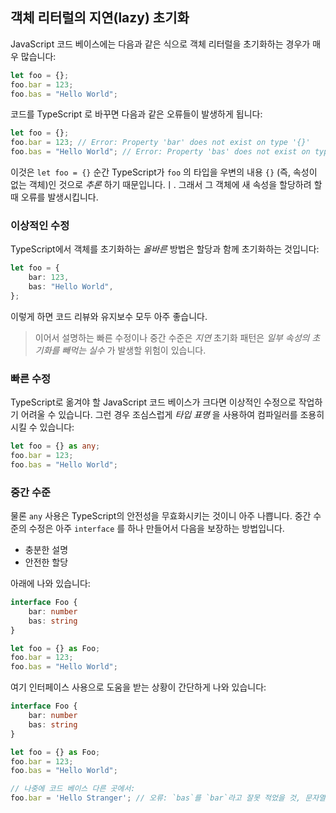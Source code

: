 ## 객체 리터럴의 지연(lazy) 초기화

JavaScript 코드 베이스에는 다음과 같은 식으로 객체 리터럴을 초기화하는 경우가 매우 많습니다:

```ts
let foo = {};
foo.bar = 123;
foo.bas = "Hello World";
```

코드를 TypeScript 로 바꾸면 다음과 같은 오류들이 발생하게 됩니다:

```ts
let foo = {};
foo.bar = 123; // Error: Property 'bar' does not exist on type '{}'
foo.bas = "Hello World"; // Error: Property 'bas' does not exist on type '{}'
```

이것은 `let foo = {}` 순간 TypeScript가 `foo` 의 타입을 우변의 내용 `{}` (즉, 속성이 없는 객체)인 것으로 *추론* 하기 때문입니다.ㅣ. 그래서 그 객체에 새 속성을 할당하려 할 때 오류를 발생시킵니다.

### 이상적인 수정

TypeScript에서 객체를 초기화하는 *올바른* 방법은 할당과 함께 초기화하는 것입니다:

```ts
let foo = {
    bar: 123,
    bas: "Hello World",
};
```

이렇게 하면 코드 리뷰와 유지보수 모두 아주 좋습니다.

> 이어서 설명하는 빠른 수정이나 중간 수준은 *지연* 초기화 패턴은 *일부 속성의 초기화를 빼먹는 실수* 가 발생할 위험이 있습니다. 

### 빠른 수정

TypeScript로 옮겨야 할 JavaScript 코드 베이스가 크다면 이상적인 수정으로 작업하기 어려울 수 있습니다. 그런 경우 조심스럽게 *타입 표명* 을 사용하여 컴파일러를 조용히시킬 수 있습니다:

```ts
let foo = {} as any;
foo.bar = 123;
foo.bas = "Hello World";
```

### 중간 수준

물론 `any` 사용은 TypeScript의 안전성을 무효화시키는 것이니 아주 나쁩니다. 중간 수준의 수정은 아주 `interface` 를 하나 만들어서 다음을 보장하는 방법입니다.

* 충분한 설명
* 안전한 할당

아래에 나와 있습니다:

```ts
interface Foo {
    bar: number
    bas: string
}

let foo = {} as Foo;
foo.bar = 123;
foo.bas = "Hello World";
```

여기 인터페이스 사용으로 도움을 받는 상황이 간단하게 나와 있습니다:

```ts
interface Foo {
    bar: number
    bas: string
}

let foo = {} as Foo;
foo.bar = 123;
foo.bas = "Hello World";

// 나중에 코드 베이스 다른 곳에서:
foo.bar = 'Hello Stranger'; // 오류: `bas`를 `bar`라고 잘못 적었을 것, 문자열을 숫자에 할당할 수 없음
```
